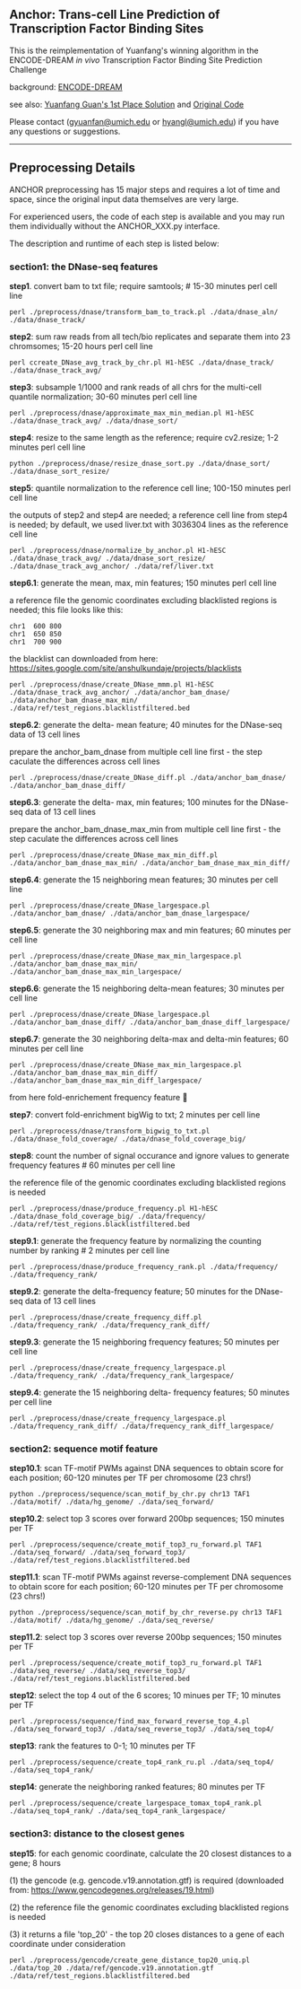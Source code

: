 ## Anchor: Trans-cell Line Prediction of Transcription Factor Binding Sites

This is the reimplementation of Yuanfang's winning algorithm in the ENCODE-DREAM *in vivo* Transcription Factor Binding Site Prediction Challenge

background: [ENCODE-DREAM](https://www.synapse.org/#!Synapse:syn6131484)

see also: [Yuanfang Guan's 1st Place Solution](https://www.synapse.org/#!Synapse:syn7104742/wiki/407367) and [Original Code](https://www.synapse.org/#!Synapse:syn7104742/files/)

Please contact (gyuanfan@umich.edu or hyangl@umich.edu) if you have any questions or suggestions.

---

## Preprocessing Details
ANCHOR preprocessing has 15 major steps and requires a lot of time and space, since the original input data themselves are very large.

For experienced users, the code of each step is available and you may run them individually without the ANCHOR_XXX.py interface.

The description and runtime of each step is listed below:

### section1: the DNase-seq features

**step1**. convert bam to txt file; require samtools; # 15-30 minutes perl cell line
```
perl ./preprocess/dnase/transform_bam_to_track.pl ./data/dnase_aln/ ./data/dnase_track/  
```

**step2**: sum raw reads from all tech/bio replicates and separate them into 23 chromsomes; 15-20 hours perl cell line
```
perl ccreate_DNase_avg_track_by_chr.pl H1-hESC ./data/dnase_track/ ./data/dnase_track_avg/
```

**step3**: subsample 1/1000 and rank reads of all chrs for the multi-cell quantile normalization; 30-60 minutes perl cell line
```
perl ./preprocess/dnase/approximate_max_min_median.pl H1-hESC ./data/dnase_track_avg/ ./data/dnase_sort/
```

**step4**: resize to the same length as the reference; require cv2.resize; 1-2 minutes perl cell line
```
python ./preprocess/dnase/resize_dnase_sort.py ./data/dnase_sort/ ./data/dnase_sort_resize/
```

**step5**: quantile normalization to the reference cell line; 100-150 minutes perl cell line

the outputs of step2 and step4 are needed; a reference cell line from step4 is needed; by default, we used liver.txt with 3036304 lines as the reference cell line
```
perl ./preprocess/dnase/normalize_by_anchor.pl H1-hESC ./data/dnase_track_avg/ ./data/dnase_sort_resize/ ./data/dnase_track_avg_anchor/ ./data/ref/liver.txt
```

**step6.1**: generate the mean, max, min features; 150 minutes perl cell line

a reference file the genomic coordinates excluding blacklisted regions is needed; this file looks like this:
```
chr1  600 800
chr1  650 850
chr1  700 900
```
the blacklist can downloaded from here: https://sites.google.com/site/anshulkundaje/projects/blacklists
```
perl ./preprocess/dnase/create_DNase_mmm.pl H1-hESC ./data/dnase_track_avg_anchor/ ./data/anchor_bam_dnase/ ./data/anchor_bam_dnase_max_min/ ./data/ref/test_regions.blacklistfiltered.bed
```

**step6.2**: generate the delta- mean feature; 40 minutes for the DNase-seq data of 13 cell lines

prepare the anchor_bam_dnase from multiple cell line first - the step caculate the differences across cell lines
```
perl ./preprocess/dnase/create_DNase_diff.pl ./data/anchor_bam_dnase/ ./data/anchor_bam_dnase_diff/
```

**step6.3**: generate the delta- max, min features; 100 minutes for the DNase-seq data of 13 cell lines

prepare the anchor_bam_dnase_max_min from multiple cell line first - the step caculate the differences across cell lines
```
perl ./preprocess/dnase/create_DNase_max_min_diff.pl ./data/anchor_bam_dnase_max_min/ ./data/anchor_bam_dnase_max_min_diff/
```

**step6.4**: generate the 15 neighboring mean features; 30 minutes per cell line
```
perl ./preprocess/dnase/create_DNase_largespace.pl ./data/anchor_bam_dnase/ ./data/anchor_bam_dnase_largespace/ 
```

**step6.5**: generate the 30 neighboring max and min features; 60 minutes per cell line
```
perl ./preprocess/dnase/create_DNase_max_min_largespace.pl ./data/anchor_bam_dnase_max_min/ ./data/anchor_bam_dnase_max_min_largespace/
```

**step6.6**: generate the 15 neighboring delta-mean features; 30 minutes per cell line
```
perl ./preprocess/dnase/create_DNase_largespace.pl ./data/anchor_bam_dnase_diff/ ./data/anchor_bam_dnase_diff_largespace/
```

**step6.7**: generate the 30 neighboring delta-max and delta-min features; 60 minutes per cell line
```
perl ./preprocess/dnase/create_DNase_max_min_largespace.pl ./data/anchor_bam_dnase_max_min_diff/ ./data/anchor_bam_dnase_max_min_diff_largespace/
```

from here fold-enrichement frequency feature :watermelon:

**step7**: convert fold-enrichment bigWig to txt; 2 minutes per cell line
```
perl ./preprocess/dnase/transform_bigwig_to_txt.pl ./data/dnase_fold_coverage/ ./data/dnase_fold_coverage_big/
```

**step8**: count the number of signal occurance and ignore values to generate frequency features # 60 minutes per cell line

the reference file of the genomic coordinates excluding blacklisted regions is needed
```
perl ./preprocess/dnase/produce_frequency.pl H1-hESC ./data/dnase_fold_coverage_big/ ./data/frequency/ ./data/ref/test_regions.blacklistfiltered.bed
```
 
**step9.1**: generate the frequency feature by normalizing the counting number by ranking # 2 minutes per cell line
```
perl ./preprocess/dnase/produce_frequency_rank.pl ./data/frequency/ ./data/frequency_rank/
```

**step9.2**: generate the delta-frequency feature; 50 minutes for the DNase-seq data of 13 cell lines
```
perl ./preprocess/dnase/create_frequency_diff.pl ./data/frequency_rank/ ./data/frequency_rank_diff/
```

**step9.3**: generate the 15 neighboring frequency features; 50 minutes per cell line
```
perl ./preprocess/dnase/create_frequency_largespace.pl ./data/frequency_rank/ ./data/frequency_rank_largespace/
```

**step9.4**: generate the 15 neighboring delta- frequency features; 50 minutes per cell line
```
perl ./preprocess/dnase/create_frequency_largespace.pl ./data/frequency_rank_diff/ ./data/frequency_rank_diff_largespace/
```

### section2: sequence motif feature

**step10.1**: scan TF-motif PWMs against DNA sequences to obtain score for each position; 60-120 minutes per TF per chromosome (23 chrs!)
```
python ./preprocess/sequence/scan_motif_by_chr.py chr13 TAF1 ./data/motif/ ./data/hg_genome/ ./data/seq_forward/
```

**step10.2**: select top 3 scores over forward 200bp sequences; 150 minutes per TF
```
perl ./preprocess/sequence/create_motif_top3_ru_forward.pl TAF1 ./data/seq_forward/ ./data/seq_forward_top3/ ./data/ref/test_regions.blacklistfiltered.bed
```

**step11.1**: scan TF-motif PWMs against reverse-complement DNA sequences to obtain score for each position; 60-120 minutes per TF per chromosome (23 chrs!)
```
python ./preprocess/sequence/scan_motif_by_chr_reverse.py chr13 TAF1 ./data/motif/ ./data/hg_genome/ ./data/seq_reverse/
```

**step11.2**: select top 3 scores over reverse 200bp sequences; 150 minutes per TF
```
perl ./preprocess/sequence/create_motif_top3_ru_forward.pl TAF1 ./data/seq_reverse/ ./data/seq_reverse_top3/ ./data/ref/test_regions.blacklistfiltered.bed
```

**step12**: select the top 4 out of the 6 scores; 10 minues per TF; 10 minutes per TF
```
perl ./preprocess/sequence/find_max_forward_reverse_top_4.pl ./data/seq_forward_top3/ ./data/seq_reverse_top3/ ./data/seq_top4/
```

**step13**: rank the features to 0-1; 10 minutes per TF
```
perl ./preprocess/sequence/create_top4_rank_ru.pl ./data/seq_top4/ ./data/seq_top4_rank/
```

**step14**: generate the neighboring ranked features; 80 minutes per TF
```
perl ./preprocess/sequence/create_largespace_tomax_top4_rank.pl ./data/seq_top4_rank/ ./data/seq_top4_rank_largespace/
```

### section3: distance to the closest genes 

**step15**: for each genomic coordinate, calculate the 20 closest distances to a gene; 8 hours

(1) the gencode (e.g. gencode.v19.annotation.gtf) is required (downloaded from: https://www.gencodegenes.org/releases/19.html)

(2) the reference file the genomic coordinates excluding blacklisted regions is needed

(3) it returns a file 'top_20' - the top 20 closes distances to a gene of each coordinate under consideration
```
perl ./preprocess/gencode/create_gene_distance_top20_uniq.pl ./data/top_20 ./data/ref/gencode.v19.annotation.gtf ./data/ref/test_regions.blacklistfiltered.bed
```





